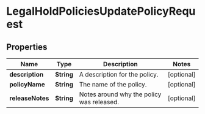 

# LegalHoldPoliciesUpdatePolicyRequest


## Properties

| Name | Type | Description | Notes |
|------------ | ------------- | ------------- | -------------|
|**description** | **String** | A description for the policy. |  [optional] |
|**policyName** | **String** | The name of the policy. |  [optional] |
|**releaseNotes** | **String** | Notes around why the policy was released. |  [optional] |



